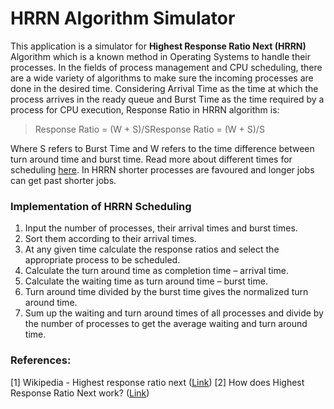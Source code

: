 # HRRN Algorithm Simulator
This application is a simulator for **Highest Response Ratio Next (HRRN)** Algorithm which is a known method in Operating Systems to handle their processes.  In the fields of process management and CPU scheduling, there are a wide variety of algorithms to make sure the incoming processes are done in the desired time.
Considering Arrival Time as the time at which the process arrives in the ready queue and Burst Time as the time required by a process for CPU execution, Response Ratio in HRRN algorithm is:

> Response Ratio = (W + S)/SResponse Ratio = (W + S)/S

Where S refers to Burst Time and W refers to the time difference between turn around time and burst time. Read more about different times for scheduling [here](https://www.geeksforgeeks.org/gate-notes-operating-system-process-scheduling/ "here").
In HRRN shorter processes are favoured and longer jobs can get past shorter jobs.

### Implementation of HRRN Scheduling
1. Input the number of processes, their arrival times and burst times.
2. Sort them according to their arrival times.
3. At any given time calculate the response ratios and select the appropriate process to be scheduled.
4. Calculate the turn around time as completion time – arrival time.
5. Calculate the waiting time as turn around time – burst time.
6. Turn around time divided by the burst time gives the normalized turn around time.
7. Sum up the waiting and turn around times of all processes and divide by the number of processes to get the average waiting and turn around time.

### References:
[1] Wikipedia - Highest response ratio next ([Link](https://en.wikipedia.org/wiki/Highest_response_ratio_next "Link"))
[2] How does Highest Response Ratio Next work? ([Link](https://www.quora.com/How-does-Highest-Response-Ratio-Next-work-as-a-process-scheduling-algorithm-in-operating-systems "Link"))
